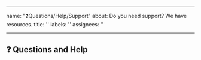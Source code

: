 ______________________________________________________________________

name: "❓Questions/Help/Support" about: Do you need support? We have resources.
title: '' labels: '' assignees: ''

______________________________________________________________________

## ❓ Questions and Help
